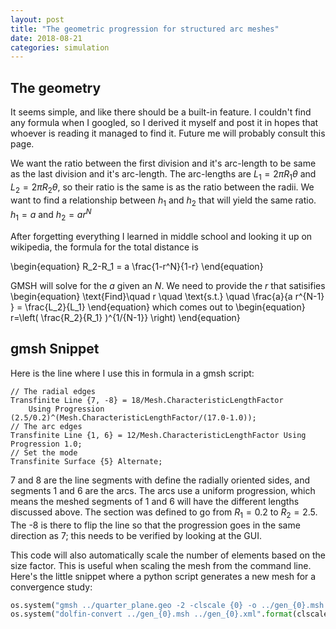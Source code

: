 ```yaml
---
layout: post
title: "The geometric progression for structured arc meshes"
date: 2018-08-21
categories: simulation
---
```


## The geometry

It seems simple, and like there should be a built-in feature.
I couldn't find any formula when I googled, so I derived it myself and post it
in hopes that whoever is reading it managed to find it.
Future me will probably consult this page.


We want the ratio between the first division and it's arc-length to be same as
the last division and it's arc-length.
The arc-lengths are $L_1=2\pi R_1 \theta$ and $L_2=2\pi R_2 \theta$, so their
ratio is the same is as the ratio between the radii.
We want to find a relationship between $h_1$ and $h_2$ that will yield the same
ratio. $h_1=a$ and $h_2=a r^N$


After forgetting everything I learned in middle school and looking it up on wikipedia, the formula for the total distance is

\begin{equation}
R_2-R_1 = a \frac{1-r^N}{1-r}
\end{equation}

GMSH will solve for the $a$ given an $N$. We need to provide the $r$ that
satisifies
\begin{equation}
\text{Find}\quad r \quad \text{s.t.} \quad \frac{a}{a r^{N-1} } = \frac{L_2}{L_1}
\end{equation}
which comes out to
\begin{equation}
r=\left( \frac{R_2}{R_1} )^{1/{N-1}} \right)
\end{equation}

## gmsh Snippet

Here is the line where I use this in formula in a gmsh script:
```
// The radial edges
Transfinite Line {7, -8} = 18/Mesh.CharacteristicLengthFactor
    Using Progression (2.5/0.2)^(Mesh.CharacteristicLengthFactor/(17.0-1.0));
// The arc edges
Transfinite Line {1, 6} = 12/Mesh.CharacteristicLengthFactor Using Progression 1.0;
// Set the mode
Transfinite Surface {5} Alternate;
```
7 and 8 are the line segments with define the radially oriented sides, and
segments 1 and 6 are the arcs.
The arcs use a uniform progression, which means the meshed segments of 1 and 6
will have the different lengths discussed above. The section was defined to go
from $R_1=0.2$ to $R_2=2.5$.
The -8 is there to flip the line so that the progression goes in the same
direction as 7; this needs to be verified by looking at the GUI.

This code will also automatically scale the number of elements based on the size
 factor.
This is useful when scaling the mesh from the command line.
Here's the little snippet  where a python script generates a new mesh for a
convergence study:

```python
os.system("gmsh ../quarter_plane.geo -2 -clscale {0} -o ../gen_{0}.msh ".format(clscale))
os.system("dolfin-convert ../gen_{0}.msh ../gen_{0}.xml".format(clscale))
```

<!-- The mesh looks pretty, but that solution is wrong =[. -->
